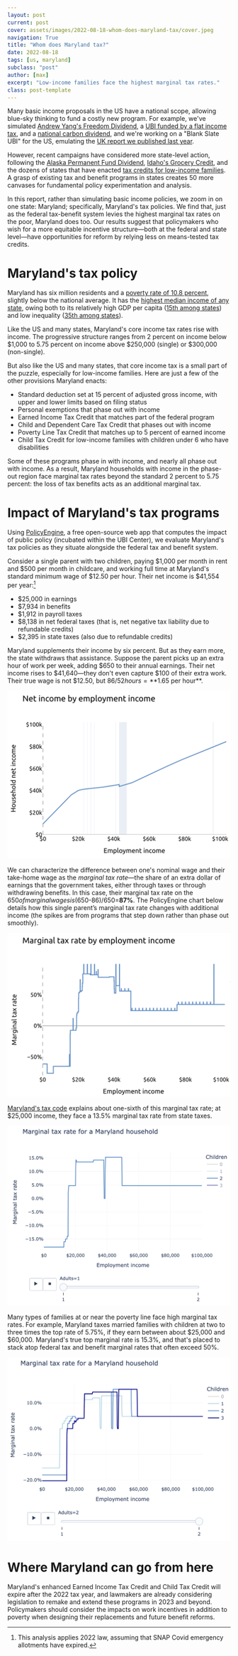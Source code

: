 ```yaml
---
layout: post
current: post
cover: assets/images/2022-08-18-whom-does-maryland-tax/cover.jpeg
navigation: True
title: "Whom does Maryland tax?"
date: 2022-08-18
tags: [us, maryland]
subclass: "post"
author: [max]
excerpt: "Low-income families face the highest marginal tax rates."
class: post-template
---
```


Many basic income proposals in the US have a national scope, allowing blue-sky thinking to fund a costly new program. For example, we've simulated [Andrew Yang's Freedom Dividend](https://www.ubicenter.org/distributional-analysis-of-andrew-yangs-freedom-dividend), a [UBI funded by a flat income tax](https://www.ubicenter.org/us-flat-tax), and a [national carbon dividend](https://www.ubicenter.org/us-carbon-dividend), and we're working on a "Blank Slate UBI" for the US, emulating the [UK report we published last year](https://www.ubicenter.org/uk-blank-slate-ubi).

However, recent campaigns have considered more state-level action, following the [Alaska Permanent Fund Dividend](https://pfd.alaska.gov/), [Idaho's Grocery Credit](https://tax.idaho.gov/i-1043.cfm), and the dozens of states that have enacted [tax credits for low-income families](https://www.taxcreditsforworkersandfamilies.org/state-tax-credits/). A grasp of existing tax and benefit programs in states creates 50 more canvases for fundamental policy experimentation and analysis.

In this report, rather than simulating basic income policies, we zoom in on one state: Maryland; specifically, Maryland's tax policies. We find that, just as the federal tax-benefit system levies the highest marginal tax rates on the poor, Maryland does too. Our results suggest that policymakers who wish for a more equitable incentive structure—both at the federal and state level—have opportunities for reform by relying less on means-tested tax credits.

# Maryland's tax policy

Maryland has six million residents and a [poverty rate of 10.8 percent](https://www.census.gov/content/dam/Census/library/publications/2021/demo/p60-275.pdf#page=32), slightly below the national average. It has the [highest median income of any state](https://en.wikipedia.org/wiki/List_of_U.S._states_and_territories_by_income), owing both to its relatively high GDP per capita ([15th among states](https://en.wikipedia.org/wiki/List_of_U.S._states_and_territories_by_GDP)) and low inequality ([35th among states](https://www.epi.org/multimedia/unequal-states-of-america/#/Maryland)).

Like the US and many states, Maryland's core income tax rates rise with income. The progressive structure ranges from 2 percent on income below $1,000 to 5.75 percent on income above $250,000 (single) or $300,000 (non-single).

But also like the US and many states, that core income tax is a small part of the puzzle, especially for low-income families. Here are just a few of the other provisions Maryland enacts:

* Standard deduction set at 15 percent of adjusted gross income, with upper and lower limits based on filing status
* Personal exemptions that phase out with income
* Earned Income Tax Credit that matches part of the federal program
* Child and Dependent Care Tax Credit that phases out with income
* Poverty Line Tax Credit that matches up to 5 percent of earned income
* Child Tax Credit for low-income families with children under 6 who have disabilities

Some of these programs phase in with income, and nearly all phase out with income. As a result, Maryland households with income in the phase-out region face marginal tax rates beyond the standard 2 percent to 5.75 percent: the loss of tax benefits acts as an additional marginal tax.

# Impact of Maryland's tax programs

Using [PolicyEngine](https://policyengine.org), a free open-source web app that computes the impact of public policy (incubated within the UBI Center), we evaluate Maryland's tax policies as they situate alongside the federal tax and benefit system.

Consider a single parent with two children, paying $1,000 per month in rent and $500 per month in childcare, and working full time at Maryland's standard minimum wage of $12.50 per hour. Their net income is $41,554 per year:[^1]

* $25,000 in earnings
* $7,934 in benefits
* $1,912 in payroll taxes
* $8,138 in net federal taxes (that is, net negative tax liability due to refundable credits)
* $2,395 in state taxes (also due to refundable credits)

Maryland supplements their income by six percent. But as they earn more, the state withdraws that assistance. Suppose the parent picks up an extra hour of work per week, adding $650 to their annual earnings. Their net income rises to $41,640—they don't even capture $100 of their extra work. Their true wage is not $12.50, but $86 / 52 hours = **$1.65 per hour**.

![](../assets/images/2022-08-18-whom-does-maryland-tax/net-income-single-parent-of-two.png)

We can characterize the difference between one's nominal wage and their take-home wage as the _marginal tax rate_—the share of an extra dollar of earnings that the government takes, either through taxes or through withdrawing benefits. In this case, their marginal tax rate on the $650 of marginal wages is ($650-$86)/$650=**87%**. The PolicyEngine chart below details how this single parent’s marginal tax rate changes with additional income (the spikes are from programs that step down rather than phase out smoothly).

![](../assets/images/2022-08-18-whom-does-maryland-tax/mtr-single-parent-of-two.png)

[Maryland's tax code](https://policyengine.github.io/openfisca-us//programs/states/md/tax/income/index.html) explains about one-sixth of this marginal tax rate; at $25,000 income, they face a 13.5% marginal tax rate from state taxes.

![](../assets/images/2022-08-18-whom-does-maryland-tax/md-mtr-single-parent-of-two.png)

Many types of families at or near the poverty line face high marginal tax rates. For example, Maryland taxes married families with children at two to three times the top rate of 5.75%, if they earn between about $25,000 and $60,000. Maryland's true top marginal rate is 15.3%, and that's placed to stack atop federal tax and benefit marginal rates that often exceed 50%.

![](../assets/images/2022-08-18-whom-does-maryland-tax/md-mtr-married-parents.png)

# Where Maryland can go from here

Maryland's enhanced Earned Income Tax Credit and Child Tax Credit will expire after the 2022 tax year, and lawmakers are already considering legislation to remake and extend these programs in 2023 and beyond. Policymakers should consider the impacts on work incentives in addition to poverty when designing their replacements and future benefit reforms.

[^1]: This analysis applies 2022 law, assuming that SNAP Covid emergency allotments have expired.
